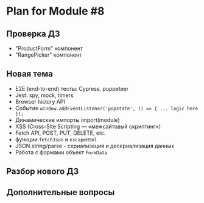 # Plan for Module #8

## Проверка ДЗ

* "ProductForm" компонент
* "RangePicker" компонент

## Новая тема 

* E2E (end-to-end) тесты: Cypress, puppeteer
* Jest: spy, mock, timers
* Browser history API
* Событие `window.addEventListener('popstate', () => { ... logic here });`
* Динамические импорты import(module)
* XSS (Cross-Site Scripting — «межсайтовый скриптинг») 
* Fetch API, POST, PUT, DELETE, etc.
* функции `fetchJson` и `escapeHtml`
* JSON.string/parse - сериализация и десериализация данных
* Работа с формами объект `FormData`

## Разбор нового ДЗ

## Дополнительные вопросы
